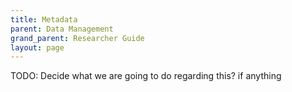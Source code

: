 ```yaml
---
title: Metadata
parent: Data Management
grand_parent: Researcher Guide
layout: page
---
```


TODO: Decide what we are going to do regarding this? if anything
